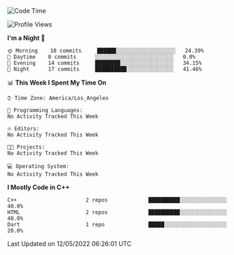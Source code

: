 <!--START_SECTION:waka-->
![Code Time](http://img.shields.io/badge/Code%20Time-1%20hr%206%20mins-blue)

![Profile Views](http://img.shields.io/badge/Profile%20Views-61-blue)

**I'm a Night 🦉** 

```text
🌞 Morning    10 commits     ██████░░░░░░░░░░░░░░░░░░░   24.39% 
🌆 Daytime    0 commits      ░░░░░░░░░░░░░░░░░░░░░░░░░   0.0% 
🌃 Evening    14 commits     ████████░░░░░░░░░░░░░░░░░   34.15% 
🌙 Night      17 commits     ██████████░░░░░░░░░░░░░░░   41.46%

```


📊 **This Week I Spent My Time On** 

```text
⌚︎ Time Zone: America/Los_Angeles

💬 Programming Languages: 
No Activity Tracked This Week

🔥 Editors: 
No Activity Tracked This Week

🐱‍💻 Projects: 
No Activity Tracked This Week

💻 Operating System: 
No Activity Tracked This Week

```

**I Mostly Code in C++** 

```text
C++                      2 repos             ██████████░░░░░░░░░░░░░░░   40.0% 
HTML                     2 repos             ██████████░░░░░░░░░░░░░░░   40.0% 
Dart                     1 repo              █████░░░░░░░░░░░░░░░░░░░░   20.0%

```



 Last Updated on 12/05/2022 06:26:01 UTC
<!--END_SECTION:waka-->